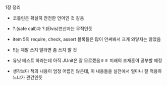 1장 정리

- 코틀린은 확실히 안전한 언어인 것 같음

- ?.(safe call)과 ?:(Elvis)연산자는 무적인듯

- item 5의 require, check, assert 블록들은 많이 안써봐서 크게 와닿지는 않았음

- !!는 제발 쓰지 말라면 좀 쓰지 말 것

- 유닛 테스트 하라는데 아직 JUnit은 잘 모르겠음ㅎㅎ 미래의 조재훈이 공부할 예정

- 생각보다 책의 내용이 엄청 어렵진 않은데, 이 내용들을 실전에서 얼마나 잘 적용하느냐가 관건인듯